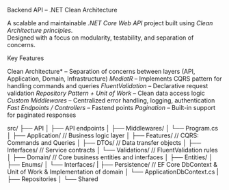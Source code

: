  Backend API – .NET Clean Architecture

A scalable and maintainable *.NET Core Web API* project built using *Clean Architecture principles*.  
Designed with a focus on modularity, testability, and separation of concerns.

Key Features

Clean Architecture* – Separation of concerns between layers (API, Application, Domain, Infrastructure)
 *MediatR* – Implements CQRS pattern for handling commands and queries
*FluentValidation* – Declarative request validation
*Repository Pattern + Unit of Work* – Clean data access logic
*Custom Middlewares* – Centralized error handling, logging, authentication
*Fast Endpoints / Controllers* – Fastend points
*Pagination* – Built-in support for paginated responses


src/
├── API
│ ├──  API endpoints
│ ├── Middlewares/
│ └── Program.cs
│
├── Application/ // Business logic layer
│ ├── Features/ // CQRS: Commands and Queries
│ ├── DTOs/ // Data transfer objects
│ ├── Interfaces/ // Service contracts
│ └── Validations/ // FluentValidation rules
│
├── Domain/ // Core business entities and interfaces
│ ├── Entities/
│ ├── Enums/
│ └── Interfaces/
|
├── Persistence/ // EF Core DbContext & Unit of Work & Implementation of domain
│ └── ApplicationDbContext.cs
| ├── Repositories
│
└── Shared
